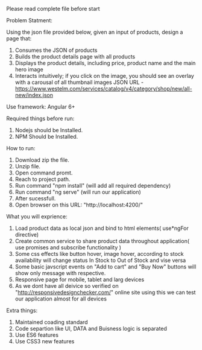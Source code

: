 Please read complete file before start

Problem Statment:

Using the json file provided below, given an input of products, design a page that:

1) Consumes the JSON of products
2) Builds the product details page with all products
3) Displays the product details, including price, product name and the main hero image
4) Interacts intuitively; if you click on the image, you should see an overlay with a carousal of all thumbnail images
JSON URL - https://www.westelm.com/services/catalog/v4/category/shop/new/all-new/index.json

Use framework: Angular 6+

Required things before run:
1) Nodejs should be Installed.
2) NPM Should be Installed.

How to run:
1) Download zip the file.
2) Unzip file.
4) Open command promt.
5) Reach to project path.
6) Run command "npm install"  (will add all required dependency)
7) Run command "ng serve" (will run our application)
8) After sucessfull.
9) Open browser on this URL: "http://localhost:4200/"

What you will exprience:
1) Load product data as local json and bind to html elements( use*ngFor directive)
2) Create common service to share product data throughout application( use promises and subscribe functionality )
3) Some css effects like button hover, image hover, according to stock availability will 
change status In Stock to Out of Stock and vise versa 
4) Some basic javscript events on "Add to cart" and "Buy Now" buttons will show only message with respective.
5) Responsive page for mobile, tablet and larg devices
6) As we dont have all deivice so verified on "http://responsivedesignchecker.com/" 
online site using this we can test our application almost for all devices

Extra things:
1) Maintained coading standard 
2) Code separtion like UI, DATA and Buisness logic is separated
3) Use ES6 features
4) Use CSS3 new features
